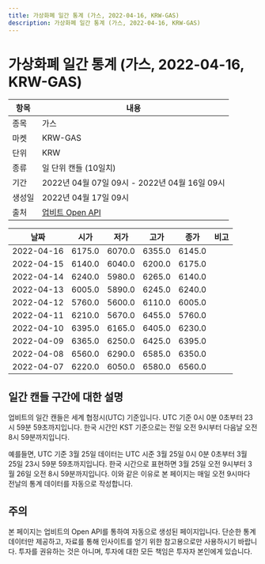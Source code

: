 ```yaml
---
title: 가상화폐 일간 통계 (가스, 2022-04-16, KRW-GAS)
description: 가상화폐 일간 통계 (가스, 2022-04-16, KRW-GAS)
---
```



가상화폐 일간 통계 (가스, 2022-04-16, KRW-GAS)
===

|항목|내용|
|--|--|
|종목|가스|
|마켓|KRW-GAS|
|단위|KRW|
|종류|일 단위 캔들 (10일치)|
|기간|2022년 04월 07일 09시 - 2022년 04월 16일 09시|
|생성일|2022년 04월 17일 09시|
|출처|[업비트 Open API](https://docs.upbit.com)|


|날짜|시가|저가|고가|종가|비고|
|--|--|--|--|--|--|
|2022-04-16|6175.0|6070.0|6355.0|6145.0|    |
|2022-04-15|6140.0|6040.0|6200.0|6175.0|    |
|2022-04-14|6240.0|5980.0|6265.0|6140.0|    |
|2022-04-13|6005.0|5890.0|6245.0|6240.0|    |
|2022-04-12|5760.0|5600.0|6110.0|6005.0|    |
|2022-04-11|6210.0|5670.0|6455.0|5760.0|    |
|2022-04-10|6395.0|6165.0|6405.0|6230.0|    |
|2022-04-09|6365.0|6250.0|6425.0|6395.0|    |
|2022-04-08|6560.0|6290.0|6585.0|6350.0|    |
|2022-04-07|6220.0|6050.0|6580.0|6560.0|    |


일간 캔들 구간에 대한 설명
---


업비트의 일간 캔들은 세계 협정시(UTC) 기준입니다. 
UTC 기준 0시 0분 0초부터 23시 59분 59초까지입니다. 
한국 시간인 KST 기준으로는 전일 오전 9시부터 다음날 오전 8시 59분까지입니다. 


예를들면, UTC 기준 3월 25일 데이터는 UTC 시준 3월 25일 0시 0분 0초부터 3월 25일 23시 59분 59초까지입니다. 
한국 시간으로 표현하면 3월 25일 오전 9시부터 3월 26일 오전 8시 59분까지입니다. 
이와 같은 이유로 본 페이지는 매일 오전 9시마다 전날의 통계 데이터를 자동으로 작성합니다. 


주의
---


본 페이지는 업비트의 Open API를 통하여 자동으로 생성된 페이지입니다. 
단순한 통계 데이터만 제공하고, 자료를 통해 인사이트를 얻기 위한 참고용으로만 사용하시기 바랍니다. 
투자를 권유하는 것은 아니며, 투자에 대한 모든 책임은 투자자 본인에게 있습니다. 
